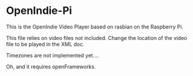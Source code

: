 OpenIndie-Pi
============

This is the OpenIndie Video Player based on rasbian on the Raspberry Pi.

This file relies on video files not included. Change the location of the video file to be played in the XML doc.

Timezones are not implemented yet....

Oh, and it requires openFrameworks.
